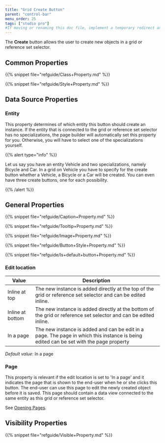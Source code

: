 ```yaml
---
title: "Grid Create Button"
parent: "control-bar"
menu_order: 25
tags: ["studio pro"]
#If moving or renaming this doc file, implement a temporary redirect and let the respective team know they should update the URL in the product. See Mapping to Products for more details.
---
```



The **Create** button allows the user to create new objects in a grid or reference set selector.

## Common Properties

{{% snippet file="refguide/Class+Property.md" %}}

{{% snippet file="refguide/Style+Property.md" %}}

## Data Source Properties

### Entity

This property determines of which entity this button should create an instance. If the entity that is connected to the grid or reference set selector has no specializations, the page builder will automatically set this property for you. Otherwise, you will have to select one of the specializations yourself.

{{% alert type="info" %}}

Let us say you have an entity Vehicle and two specializations, namely Bicycle and Car. In a grid on Vehicle you have to specify for the create button whether a Vehicle, a Bicycle or a Car will be created. You can even have three create buttons, one for each possibility.

{{% /alert %}}

## General Properties

{{% snippet file="refguide/Caption+Property.md" %}}

{{% snippet file="refguide/Tooltip+Property.md" %}}

{{% snippet file="refguide/Image+Property.md" %}}

{{% snippet file="refguide/Button+Style+Property.md" %}}

{{% snippet file="refguide/Is+default+button+Property.md" %}}

### Edit location

| Value | Description |
| --- | --- |
| Inline at top | The new instance is added directly at the top of the grid or reference set selector and can be edited inline. |
| Inline at bottom | The new instance is added directly at the bottom of the grid or reference set selector and can be edited inline. |
| In a page | The new instance is added and can be edit in a page. The page in which this instance is being edited can be set with the page property |

_Default value:_ In a page

### Page

This property is relevant if the edit location is set to 'In a page' and it indicates the page that is shown to the end-user when he or she clicks this button. The end-user can use this page to edit the newly created object before it is saved. This page should contain a data view connected to the same entity as this grid or reference set selector.

See [Opening Pages](opening-pages).

## Visibility Properties

{{% snippet file="refguide/Visible+Property.md" %}}
